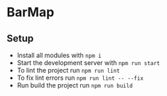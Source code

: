 # BarMap

## Setup

- Install all modules with `npm i`
- Start the development server with `npm run start`
- To lint the project run `npm run lint`
- To fix lint errors run `npm run lint -- --fix`
- Run build the project run  `npm run build`
